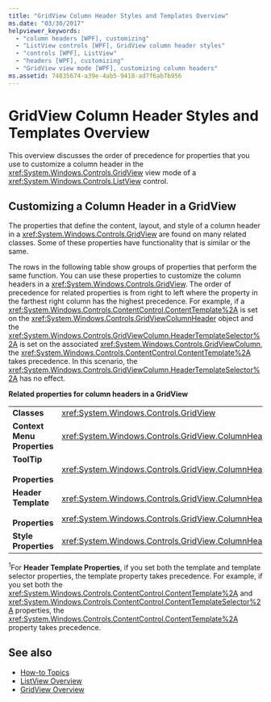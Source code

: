 ```yaml
---
title: "GridView Column Header Styles and Templates Overview"
ms.date: "03/30/2017"
helpviewer_keywords: 
  - "column headers [WPF], customizing"
  - "ListView controls [WPF], GridView column header styles"
  - "controls [WPF], ListView"
  - "headers [WPF], customizing"
  - "GridView view mode [WPF], customizing column headers"
ms.assetid: 74835674-a39e-4ab5-9418-ad7f6ab7b956
---
```

# GridView Column Header Styles and Templates Overview
This overview discusses the order of precedence for properties that you use to customize a column header in the <xref:System.Windows.Controls.GridView> view mode of a <xref:System.Windows.Controls.ListView> control.  
  
## Customizing a Column Header in a GridView  
 The properties that define the content, layout, and style of a column header in a <xref:System.Windows.Controls.GridView> are found on many related classes. Some of these properties have functionality that is similar or the same.  
  
 The rows in the following table show groups of properties that perform the same function. You can use these properties to customize the column headers in a <xref:System.Windows.Controls.GridView>. The order of precedence for related properties is from right to left where the property in the farthest right column has the highest precedence. For example, if a <xref:System.Windows.Controls.ContentControl.ContentTemplate%2A> is set on the <xref:System.Windows.Controls.GridViewColumnHeader> object and the <xref:System.Windows.Controls.GridViewColumn.HeaderTemplateSelector%2A> is set on the associated <xref:System.Windows.Controls.GridViewColumn>, the <xref:System.Windows.Controls.ContentControl.ContentTemplate%2A> takes precedence. In this scenario, the <xref:System.Windows.Controls.GridViewColumn.HeaderTemplateSelector%2A> has no effect.  
  
 **Related properties for column headers in a GridView**  
  
|||||  
|-|-|-|-|  
|**Classes**|<xref:System.Windows.Controls.GridView>|<xref:System.Windows.Controls.GridViewColumn>|<xref:System.Windows.Controls.GridViewColumnHeader>|  
|**Context Menu Properties**|<xref:System.Windows.Controls.GridView.ColumnHeaderContextMenu%2A>|Not applicable|<xref:System.Windows.FrameworkElement.ContextMenu%2A>|  
|**ToolTip**<br /><br /> **Properties**|<xref:System.Windows.Controls.GridView.ColumnHeaderToolTip%2A>|Not applicable|<xref:System.Windows.FrameworkElement.ToolTip%2A>|  
|**Header Template**<br /><br /> **Properties**|<xref:System.Windows.Controls.GridView.ColumnHeaderTemplate%2A> <sup>1</sup>/<br /><br /> <xref:System.Windows.Controls.GridView.ColumnHeaderTemplateSelector%2A>|<xref:System.Windows.Controls.GridViewColumn.HeaderTemplate%2A> <sup>1</sup>/<br /><br /> <xref:System.Windows.Controls.GridViewColumn.HeaderTemplateSelector%2A>|<xref:System.Windows.Controls.ContentControl.ContentTemplate%2A> <sup>1</sup>/<br /><br /> <xref:System.Windows.Controls.ContentControl.ContentTemplateSelector%2A>|  
|**Style Properties**|<xref:System.Windows.Controls.GridView.ColumnHeaderContainerStyle%2A>|<xref:System.Windows.Controls.GridViewColumn.HeaderContainerStyle%2A>|<xref:System.Windows.FrameworkElement.Style%2A>|  
  
 <sup>1</sup>For **Header Template Properties**, if you set both the template and template selector properties, the template property takes precedence. For example, if you set both the <xref:System.Windows.Controls.ContentControl.ContentTemplate%2A> and <xref:System.Windows.Controls.ContentControl.ContentTemplateSelector%2A> properties, the <xref:System.Windows.Controls.ContentControl.ContentTemplate%2A> property takes precedence.  
  
## See also
- [How-to Topics](listview-how-to-topics.md)
- [ListView Overview](listview-overview.md)
- [GridView Overview](gridview-overview.md)

